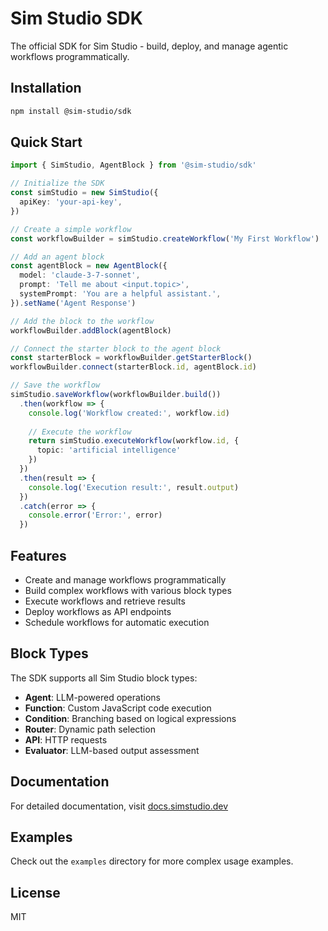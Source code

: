 # Sim Studio SDK

The official SDK for Sim Studio - build, deploy, and manage agentic workflows programmatically.

## Installation

```bash
npm install @sim-studio/sdk
```

## Quick Start

```typescript
import { SimStudio, AgentBlock } from '@sim-studio/sdk'

// Initialize the SDK
const simStudio = new SimStudio({
  apiKey: 'your-api-key',
})

// Create a simple workflow
const workflowBuilder = simStudio.createWorkflow('My First Workflow')

// Add an agent block
const agentBlock = new AgentBlock({
  model: 'claude-3-7-sonnet',
  prompt: 'Tell me about <input.topic>',
  systemPrompt: 'You are a helpful assistant.',
}).setName('Agent Response')

// Add the block to the workflow
workflowBuilder.addBlock(agentBlock)

// Connect the starter block to the agent block
const starterBlock = workflowBuilder.getStarterBlock()
workflowBuilder.connect(starterBlock.id, agentBlock.id)

// Save the workflow
simStudio.saveWorkflow(workflowBuilder.build())
  .then(workflow => {
    console.log('Workflow created:', workflow.id)
    
    // Execute the workflow
    return simStudio.executeWorkflow(workflow.id, {
      topic: 'artificial intelligence'
    })
  })
  .then(result => {
    console.log('Execution result:', result.output)
  })
  .catch(error => {
    console.error('Error:', error)
  })
```

## Features

- Create and manage workflows programmatically
- Build complex workflows with various block types
- Execute workflows and retrieve results
- Deploy workflows as API endpoints
- Schedule workflows for automatic execution

## Block Types

The SDK supports all Sim Studio block types:

- **Agent**: LLM-powered operations
- **Function**: Custom JavaScript code execution
- **Condition**: Branching based on logical expressions
- **Router**: Dynamic path selection
- **API**: HTTP requests
- **Evaluator**: LLM-based output assessment

## Documentation

For detailed documentation, visit [docs.simstudio.dev](https://docs.simstudio.dev)

## Examples

Check out the `examples` directory for more complex usage examples.

## License

MIT 
